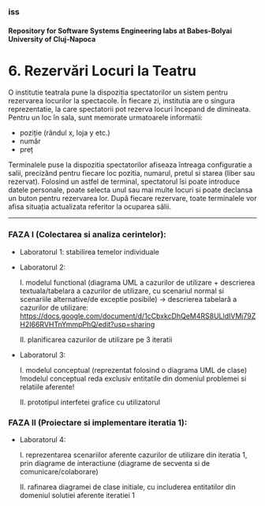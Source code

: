 ### iss
#### Repository for Software Systems Engineering labs at Babes-Bolyai University of Cluj-Napoca

# 6. Rezervări Locuri la Teatru

O institutie teatrala pune la dispozitia spectatorilor un sistem pentru rezervarea locurilor la spectacole. 
În fiecare zi, institutia are o singura reprezentatie, la care spectatorii pot rezerva locuri începand de dimineata. 
Pentru un loc în sala, sunt memorate urmatoarele informatii: 
-	poziție (rândul x, loja y etc.)
-	număr 
-	preț
	
  Terminalele puse la dispozitia spectatorilor afiseaza întreaga configuratie a salii, precizând pentru fiecare loc pozitia, 
numarul, pretul si starea (liber sau rezervat).  Folosind un astfel de terminal, spectatorul îsi poate introduce datele personale, 
poate selecta unul sau mai multe locuri si poate declansa un buton pentru rezervarea lor.
 	După fiecare rezervare, toate terminalele vor afisa situația actualizata referitor la ocuparea sălii.
	
	
----------------------------------------------------------------------------------------------------------------------------


### FAZA I (Colectarea si analiza cerintelor):
- Laboratorul 1: stabilirea temelor individuale
- Laboratorul 2:

   I. modelul functional (diagrama UML a cazurilor de utilizare + descrierea textuala/tabelara a cazurilor de utilizare, cu scenariul normal si scenariile alternative/de exceptie posibile)
   -> descrierea tabelară a cazurilor de utilizare: https://docs.google.com/document/d/1cCbxkcDhQeM4RS8ULldIVMj79ZH2I66RVHTnYmmpPhQ/edit?usp=sharing
   
   II. planificarea cazurilor de utilizare pe 3 iteratii
- Laboratorul 3:

   I. modelul conceptual (reprezentat folosind o diagrama UML de clase) !modelul conceptual reda exclusiv entitatile din domeniul problemei si relatiile aferente!
   
   II. prototipul interfetei grafice cu utilizatorul 
   
### FAZA II (Proiectare si implementare iteratia 1):
- Laboratorul 4: 

   I. reprezentarea scenariilor aferente cazurilor de utilizare din iteratia 1, prin diagrame de
interactiune (diagrame de secventa si de comunicare/colaborare)

   II. rafinarea diagramei de clase initiale, cu includerea entitatilor din domeniul solutiei
aferente iteratiei 1
